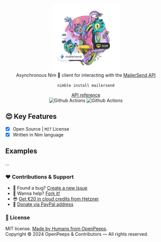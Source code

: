 <p align="center">
  <img src="https://github.com/openpeeps/mailersend-nim/blob/main/.github/mailersend.png" width="210px" height="210px"><br>
  Asynchronous Nim 👑 client for interacting with the <a href="https://developers.mailersend.com/">MailerSend API</a>
</p>

<p align="center">
  <code>nimble install mailersend</code>
</p>

<p align="center">
  <a href="https://github.com/">API reference</a><br>
  <img src="https://github.com/openpeeps/mailersend-nim/workflows/test/badge.svg" alt="Github Actions">  <img src="https://github.com/openpeeps/mailersend-nim/workflows/docs/badge.svg" alt="Github Actions">
</p>

## 😍 Key Features
- [x] Open Source | `MIT` License
- [x] Written in Nim language

## Examples
...

### ❤ Contributions & Support
- 🐛 Found a bug? [Create a new Issue](https://github.com/openpeeps/mailersend-nim/issues)
- 👋 Wanna help? [Fork it!](https://github.com/openpeeps/mailersend-nim/fork)
- 😎 [Get €20 in cloud credits from Hetzner](https://hetzner.cloud/?ref=Hm0mYGM9NxZ4)
- 🥰 [Donate via PayPal address](https://www.paypal.com/donate/?hosted_button_id=RJK3ZTDWPL55C)

### 🎩 License
MIT license. [Made by Humans from OpenPeeps](https://github.com/openpeeps).<br>
Copyright &copy; 2024 OpenPeeps & Contributors &mdash; All rights reserved.
